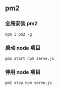 ## pm2

### 全局安装 pm2

```shell
npm i pm2 -g
```

### 启动 node 项目

```shell
pm2 start npm serve.js
```

### 停用 node 项目

```shell
pm2 stop npm serve.js
```
